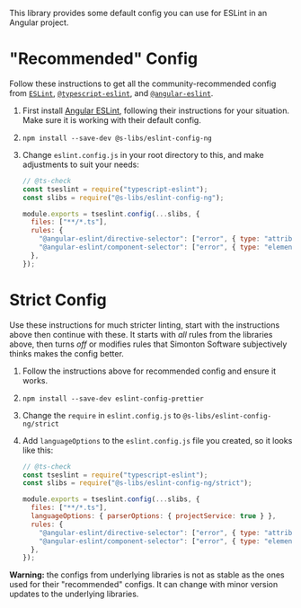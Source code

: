 This library provides some default config you can use for ESLint in an Angular project.

# "Recommended" Config

Follow these instructions to get all the community-recommended config from [`ESLint`](https://eslint.org/docs/rules/),
[`@typescript-eslint`](https://github.com/typescript-eslint/typescript-eslint/blob/master/packages/eslint-plugin/src/configs/eslint-recommended.ts), and [`@angular-eslint`](https://github.com/angular-eslint/angular-eslint).

1. First install [Angular ESLint](https://github.com/angular-eslint/angular-eslint), following their instructions for your situation. Make sure it is working with their default config.
1. `npm install --save-dev @s-libs/eslint-config-ng`
1. Change `eslint.config.js` in your root directory to this, and make adjustments to suit your needs:

   ```js
   // @ts-check
   const tseslint = require("typescript-eslint");
   const slibs = require("@s-libs/eslint-config-ng");

   module.exports = tseslint.config(...slibs, {
     files: ["**/*.ts"],
     rules: {
       "@angular-eslint/directive-selector": ["error", { type: "attribute", prefix: "app", style: "camelCase" }],
       "@angular-eslint/component-selector": ["error", { type: "element", prefix: "app", style: "kebab-case" }],
     },
   });
   ```

# Strict Config

Use these instructions for much stricter linting, start with the instructions above then continue with these. It starts with _all_ rules from the libraries above, then turns _off_ or modifies rules that Simonton Software subjectively thinks makes the config better.

1. Follow the instructions above for recommended config and ensure it works.
1. `npm install --save-dev eslint-config-prettier`
1. Change the `require` in `eslint.config.js` to `@s-libs/eslint-config-ng/strict`
1. Add `languageOptions` to the `eslint.config.js` file you created, so it looks like this:

   ```js
   // @ts-check
   const tseslint = require("typescript-eslint");
   const slibs = require("@s-libs/eslint-config-ng/strict");

   module.exports = tseslint.config(...slibs, {
     files: ["**/*.ts"],
     languageOptions: { parserOptions: { projectService: true } },
     rules: {
       "@angular-eslint/directive-selector": ["error", { type: "attribute", prefix: "app", style: "camelCase" }],
       "@angular-eslint/component-selector": ["error", { type: "element", prefix: "app", style: "kebab-case" }],
     },
   });
   ```

**Warning:** the configs from underlying libraries is not as stable as the ones used for their "recommended" configs. It can change with minor version updates to the underlying libraries.
